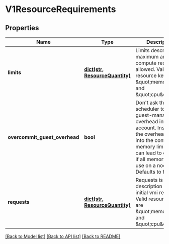 # V1ResourceRequirements

## Properties
Name | Type | Description | Notes
------------ | ------------- | ------------- | -------------
**limits** | [**dict(str, ResourceQuantity)**](ResourceQuantity.md) | Limits describes the maximum amount of compute resources allowed. Valid resource keys are \&quot;memory\&quot; and \&quot;cpu\&quot;. | [optional] 
**overcommit_guest_overhead** | **bool** | Don&#39;t ask the scheduler to take the guest-management overhead into account. Instead put the overhead only into the container&#39;s memory limit. This can lead to crashes if all memory is in use on a node. Defaults to false. | [optional] 
**requests** | [**dict(str, ResourceQuantity)**](ResourceQuantity.md) | Requests is a description of the initial vmi resources. Valid resource keys are \&quot;memory\&quot; and \&quot;cpu\&quot;. | [optional] 

[[Back to Model list]](../README.md#documentation-for-models) [[Back to API list]](../README.md#documentation-for-api-endpoints) [[Back to README]](../README.md)



